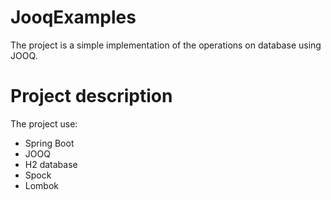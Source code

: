 # JooqExamples
The project is a simple implementation of the operations on database using JOOQ.

# Project description
The project use:
<ul>
<li>Spring Boot</li>
<li>JOOQ</li>
<li>H2 database</li>
<li>Spock</li>
<li>Lombok</li>
</ul>